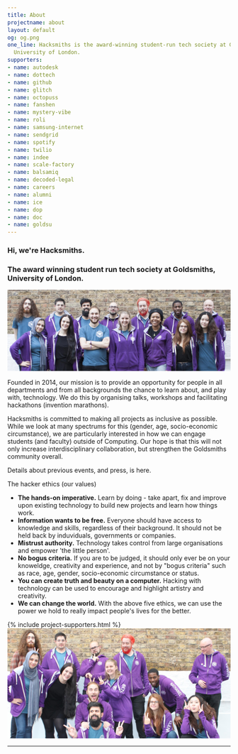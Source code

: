 ```yaml
---
title: About
projectname: about
layout: default
og: og.png
one_line: Hacksmiths is the award-winning student-run tech society at Goldsmiths,
  University of London.
supporters:
- name: autodesk
- name: dottech
- name: github
- name: glitch
- name: octopuss
- name: fanshen
- name: mystery-vibe
- name: roli
- name: samsung-internet
- name: sendgrid
- name: spotify
- name: twilio
- name: indee
- name: scale-factory
- name: balsamiq
- name: decoded-legal
- name: careers
- name: alumni
- name: ice
- name: dop
- name: doc
- name: goldsu
---
```


<section class="about">
  <div class="container">
    <div class="row">
      <div class="col-sm-10 col-md-8 col-sm-offset-1 col-md-offset-2 expand">
        <article>
          <div class="article__title text-center">
            <h1 class="h2">Hi, we're Hacksmiths.</h1>
            <h3>The award winning student run tech society at Goldsmiths, University of London.</h3>
          </div>
          <div class="article__body"> <img alt="Team Photo" src="/assets/img/team-full.jpg">
            <p>Founded in 2014, our mission is to provide an opportunity for people in all departments and from all backgrounds the chance to learn about, and play with, technology. We do this by organising talks, workshops and facilitating hackathons (invention marathons).</p>
            <p>Hacksmiths is committed to making all projects as inclusive as possible. While we look at many spectrums for this (gender, age, socio-economic circumstance), we are particularly interested in how we can engage students (and faculty) outside of Computing. Our hope is that this will not only increase interdisciplinary collaboration, but strengthen the Goldsmiths community overall.</p>
            <p>Details about previous events, and press, is <a herf="https://impact.goldsmiths.tech">here</a>.</p>
            <div class="ethics">
              <p>The hacker ethics (our values)</p>
              <ul class="bullets">
                <li><b>The hands-on imperative.</b> Learn by doing - take apart, fix and improve upon existing technology to build new projects and learn how things work.</li>
                <li><b>Information wants to be free.</b> Everyone should have access to knowledge and skills, regardless of their background. It should not be held back by induviduals, governments or companies.</li>
                <li><b>Mistrust authority.</b> Technology takes control from large organisations and empower 'the little person'.</li>
                <li><b>No bogus criteria.</b> If you are to be judged, it should only ever be on your knoweldge, creativity and experience, and not by "bogus criteria" such as race, age, gender, socio-economic circumstance or status.</li>
                <li><b>You can create truth and beauty on a computer.</b> Hacking with technology can be used to encourage and highlight artistry and creativity.</li>
                <li><b>We can change the world.</b> With the above five ethics, we can use the power we hold to really impact people's lives for the better.</li>
              </ul>
            </div>
          </div>
        </article>
        {% include project-supporters.html %}
        <div class="team-photo-fun">
          <img alt="Team Photo" src="/assets/img/team-fun.jpg">
        </div>
      </div>
    </div>
  </div>
</section>

<hr>
